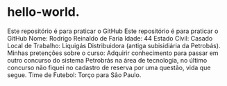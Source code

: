 # hello-world.
Este repositório é para praticar o GitHub 
Este repositório é para praticar o GitHub 
Nome: Rodrigo Reinaldo de Faria
Idade: 44 
Estado Cívil: Casado
Local de Trabalho: Liquigás Distribuidora (antiga subisidiária da Petrobás).
Minhas pretenções sobre o curso: Adquirir conhecimento para passar em outro concurso do sistema Petrobrás na área de tecnologia, no último concurso não fiquei no cadastro de reserva por uma questão, vida que segue.
Time de Futebol: Torço para Sâo Paulo.
